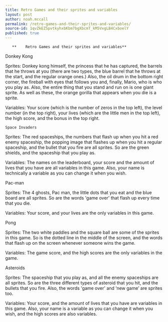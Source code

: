 ```yaml
---
title: Retro Games and their sprites and variables
layout: post
author: noah.mccall
permalink: /retro-games-and-their-sprites-and-variables/
source-id: 1qvZkEZSpvtkyhxbKbm7bgXbcmT_kM5VxgLB4CxboelY
published: true
---
```

       **    Retro Games and their sprites and variables**

Donkey Kong

Sprites: Donkey kong himself, the princess that he has captured, the barrels that he throws at you (there are two types, the blue barrel that he throws at the start, and the regular orange ones.) Also, the oil drum in the bottom right corner, the fireball with eyes that follows you and, finally, Mario, who is who you play as. Also, the entire thing that you stand and run on is one giant sprite. As well as these, the orange gorilla that appears when you die is a sprite.

Variables: Your score (which is the number of zeros in the top left), the level number (in the top right), your lives (which are the little men in the top left), the high score, and the bonus in the top right.

                                   

    Space Invaders

Sprites: The red spaceships, the numbers that flash up when you hit a red enemy spaceship, the popping image that flashes up when you hit a regular spaceship, and the bullet that you fire are all sprites. So are the green shields, and the spaceship that you play as.

Variables: The names on the leaderboard, your score and the amount of lives that you have are all variables in this game. Also, your name is technically a variable as you can change it when you wish.

Pac-man

Sprites: The 4 ghosts, Pac man, the little dots that you eat and the blue board are all sprites. So are the words 'game over' that flash up every time that you die.

Variables: Your score, and your lives are the only variables in this game.

Pong

Sprites: The two white paddles and the square ball are some of the sprites in this game. So is the dotted line in the middle of the screen, and the words that flash up on the screen whenever someone wins the game.

Variables: The game score, and the high scores are the only variables in the game.

Asteroids

Sprites: The spaceship that you play as, and all the enemy spaceships are all sprites. So are the three different types of asteroid that you hit, and the bullets that you fire. Also, the words 'game over' and ‘new game’ are sprites too.

Variables: Your score, and the amount of lives that you have are variables in this game. Also, your name is a variable as you can change it when you wish, and the high scores are also variables. 

